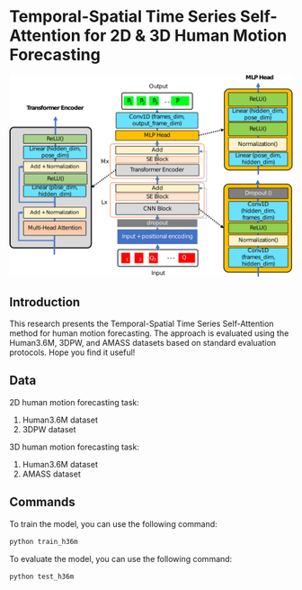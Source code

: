 # Temporal-Spatial Time Series Self-Attention for 2D & 3D Human Motion Forecasting

![Project Logo](https://github.com/AndiDemon/HumMovForecasting/blob/master/figures/spatial_temporal_tssa_.png)

## Introduction

This research presents the Temporal-Spatial Time Series Self-Attention method for human motion forecasting. The approach
is evaluated using the Human3.6M, 3DPW, and AMASS datasets based on standard evaluation protocols. Hope you find it useful!

## Data

2D human motion forecasting task:
1. Human3.6M dataset
2. 3DPW dataset

3D human motion forecasting task:
1. Human3.6M dataset
2. AMASS dataset

## Commands
To train the model, you can use the following command:
```python
python train_h36m
```
To evaluate the model, you can use the following command:
```python
python test_h36m
```
